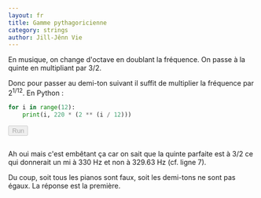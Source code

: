 ```yaml
---
layout: fr
title: Gamme pythagoricienne
category: strings
author: Jill-Jênn Vie
---
```


En musique, on change d'octave en doublant la fréquence. On passe à la quinte en multipliant par 3/2.

Donc pour passer au demi-ton suivant il suffit de multiplier la fréquence par $2^{1/12}$. En Python :

```python
for i in range(12):
    print(i, 220 * (2 ** (i / 12)))
```

<button id="run" onclick="evaluatePython()" disabled>Run</button>

<pre id="output" class="highlight"></pre>

Ah oui mais c'est embêtant ça car on sait que la quinte parfaite est à 3/2 ce qui donnerait un mi à 330 Hz et non à 329.63 Hz (cf. ligne 7).

Du coup, soit tous les pianos sont faux, soit les demi-tons ne sont pas égaux. La réponse est la première.

<script src="https://cdn.jsdelivr.net/pyodide/v0.26.4/full/pyodide.js"></script>
<script>
const res = document.getElementById("output");
const run = document.getElementById("run");
const code = document.getElementsByClassName("language-python")[0];

async function main() {
    let pyodide = await loadPyodide({
        stdout: (text) => {res.textContent += text + "\n";},
        stderr: (text) => {res.textContent += text;}
    });
    run.disabled = false;
    return pyodide;
}
let pyodideReadyPromise = main();

async function evaluatePython() {
    let pyodide = await pyodideReadyPromise;
    try {
        let output = pyodide.runPython(code.textContent);
    } catch (err) {
        console.log(err);
    }
}
</script>
